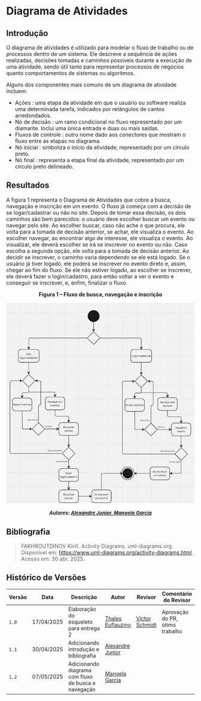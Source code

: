 # Diagrama de Atividades

## Introdução
O diagrama de atividades é utilizado para modelar o fluxo de trabalho ou de processos dentro de um sistema. Ele descreve a sequência de ações realizadas, decisões tomadas e caminhos possíveis durante a execução de uma atividade, sendo útil tanto para representar processos de negócios quanto comportamentos de sistemas ou algoritmos.

Alguns dos componentes mais comuns de um diagrama de atividade incluem:
- Ações : uma etapa da atividade em que o usuário ou software realiza uma determinada tarefa, indicados por retângulos de cantos arredondados.
- Nó de decisão : um ramo condicional no fluxo representado por um diamante. Inclui uma única entrada e duas ou mais saídas.
- Fluxos de controle : outro nome dado aos conectores que mostram o fluxo entre as etapas no diagrama.
- Nó inicial : simboliza o início da atividade, representado por um círculo preto.
- Nó final : representa a etapa final da atividade, representado por um círculo preto delineado.

## Resultados

A figura 1 representa o Diagrama de Atividades que cobre a busca, navegação e inscrição em um evento. O fluxo já começa com a decisão de se logar/cadastrar ou não no site. Depois de tomar essa decisão, os dois caminhos são bem parecidos: o usuário deve escolher buscar um evento ou navegar pelo site. Ao escolher buscar, caso não ache o que procura, ele volta para a tomada de decisão anterior, se achar, ele visualiza o evento. Ao escolher navegar, ao encontrar algo de interesse, ele visualiza o evento. Ao visualizar, ele deverá escolher se irá se inscrever no evento ou não. Caso escolha a segunda opção, ele volta para a tomada de decisão anterior. Ao decidir se inscrever, o caminho varia dependendo se ele está logado. Se o usuário já tiver logado, ele poderá se inscrever no evento direto e, assim, chegar ao fim do fluxo. Se ele não estiver logado, ao escolher se inscrever, ele deverá fazer o login/cadastro, para então voltar a ver o evento e conseguir se inscrever, e, enfim, finalizar o fluxo.

<center>

<a id="fig1">**Figura 1 – Fluxo de busca, navegação e inscrição**</a>

![Figura1](../assets/diagrama-atividades/diagrama-atividades-busca.png)  
<font size="2"><p style="text-align: center"><b>*Autores: <a href="https://github.com/AlexandreLjr">Alexandre Junior, </a><a href="https://github.com/manu-sgc">Manoela Garcia</a>*</b></p></font>
</center>

## Bibliografia 

> FAKHROUTDINOV Kirill. Activity Diagrams. uml-diagrams.org. Disponível em: <https://www.uml-diagrams.org/activity-diagrams.html>. Acesso em: 30 abr. 2025.


## Histórico de Versões

| Versão | Data       | Descrição               | Autor                                             | Revisor                                                | Comentário do Revisor |
| ------ | ---------- | ----------------------- | ------------------------------------------------- | ------------------------------------------------------ | --------------------- |
| `1.0`    | 17/04/2025 | Elaboração do esqueleto para entrega 2    |[Thales Euflauzino](https://github.com/thaleseuflauzino) | [Víctor Schmidt](https://github.com/moonshinerd)  | Aprovação do PR, ótimo trabalho |
| `1.1`    | 30/04/2025 | Adicionando introdução e bibliografia    |[Alexandre Junior](https://github.com/AlexandreLjr) | |  |
| `1.2`    | 07/05/2025 | Adicionando diagrama com fluxo de busca e navegação |[Manoela Garcia](https://github.com/manu-sgc) | |  |